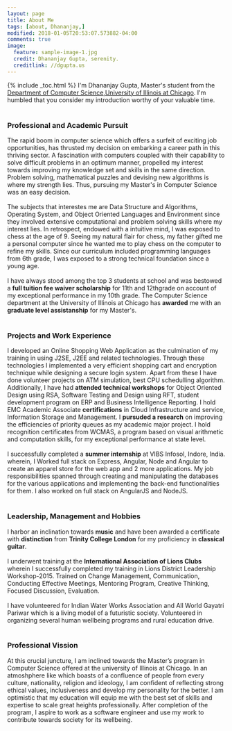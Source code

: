 ```yaml
---
layout: page
title: About Me
tags: [about, Dhananjay,]
modified: 2018-01-05T20:53:07.573882-04:00
comments: true
image:
  feature: sample-image-1.jpg
  credit: Dhananjay Gupta, serenity.
  creditlink: //dgupta.us
---
```

{% include _toc.html %}
I'm Dhananjay Gupta, Master's student from the <a href="https://www.cs.uic.edu/">Department of Computer
Science</a>,<a href="https://www.uic.edu/">University of Illinois at Chicago</a>. I'm humbled
that you consider my introduction worthy of your valuable time.<br/><br/>
### Professional and Academic Pursuit
The rapid boom in computer science which offers a surfeit of exciting job opportunities, has thrusted my decision on embarking a career path in this thriving sector. A fascination with computers coupled with their capability to solve difficult problems in an optimum manner, propelled my interest towards improving my knowledge set and skills in the same direction. Problem solving, mathematical puzzles and devising new algorithms is where my strength lies. Thus, pursuing my Master's in Computer Science was an easy decision. <br><br/>
The subjects that interestes me are Data Structure and Algorithms, Operating System, and Object Oriented Languages and Environment since they involved extensive computational and problem solving skills where my interest lies. In retrospect, endowed with a intuitive mind, I was exposed to chess at the age of 9. Seeing my natural flair for chess, my father gifted me a personal computer since he wanted me to play chess on the computer to refine my skills. Since our curriculum included programming languages from 6th grade, I was exposed to a strong technical foundation since a young age. <br><br/>
I have always stood among the top 3 students at school and was bestowed a **full tuition fee waiver scholarship** for 11th and 12thgrade on account of my exceptional performance in my 10th grade. The Computer Science department at the University of Illinois at Chicago has **awarded** me with an **graduate level assistanship** for my Master's. <br/><br/>
### Projects and Work Experience 
I developed an Online Shopping Web Application as the culmination of my training in using J2SE, J2EE and related technologies. Through these technologies I implemented a very efficient shopping cart and encryption technique while designing a secure login system. Apart from these I have done volunteer projects on ATM simulation, best CPU schedulling algorithm. Additionally, I have had **attended technical workshops** for Object Oriented Design using RSA, Software Testing and Design using RFT, student development program on ERP and Business Intelligence Reporting. I hold EMC Academic Associate **certifications** in Cloud Infrastructure and service, Information Storage and Management. I **pursuded a research** on improving the efficiencies of priority queues as my academic major project. I hold recognition certificates from WCMAS, a program based on visual arithmetic and computation skills, for my exceptional performance at state level.<br/><br/>
I successfully completed a **summer internship** at VIBS Infosol, Indore, India. wherein, I Worked full stack on Express, Angular, Node and Angular to create an apparel store for the web app and 2 more applications. My job responsibilities spanned through creating and manipulating the databases for the various applications and implementing the back-end functionalities for them. I also worked on full stack on AngularJS and NodeJS. <br/> <br/>

### Leadership, Management and Hobbies
I harbor an inclination towards **music** and have been awarded a certificate with **distinction** from **Trinity College London** for my proficiency in **classical guitar**.<br/><br/>
I underwent training at the **International Association of Lions Clubs** wherein I successfully completed my training in Lions District Leadership Workshop-2015. Trained on Change Management, Communication, Conducting Effective Meetings, Mentoring Program,
Creative Thinking, Focused Discussion, Evaluation.<br/><br/>
I have volunteered for Indian Water Works Association and All World Gayatri Pariwar which is a living model of a futuristic society. Volunteered in organizing several human wellbeing programs and rural education drive.<br/><br/> 

### Professional Vission
At this crucial juncture, I am inclined towards the Master’s program in Computer Science offered at the university of Illinois at Chicago. In an atmoshphere like which boasts of a confluence of people from every culture, nationality, religion and ideology, I am confident of reflecting strong ethical values, inclusiveness and develop my personality for the better. I am optimistic that my education will equip me with the best set of skills and expertise to scale great heights professionally. After completion of the program, I aspire to work as a software engineer and use my work to contribute towards society for its wellbeing.

